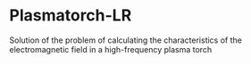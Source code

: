 # Plasmatorch-LR
Solution of the problem of calculating the characteristics of the electromagnetic field in a high-frequency plasma torch
